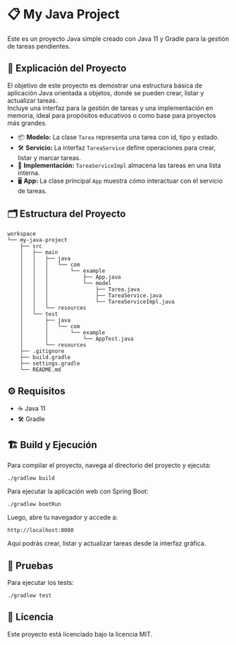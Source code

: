 # 📋 My Java Project

Este es un proyecto Java simple creado con Java 11 y Gradle para la gestión de tareas pendientes.

## 🚀 Explicación del Proyecto

El objetivo de este proyecto es demostrar una estructura básica de aplicación Java orientada a objetos, donde se pueden crear, listar y actualizar tareas.  
Incluye una interfaz para la gestión de tareas y una implementación en memoria, ideal para propósitos educativos o como base para proyectos más grandes.

- 📦 **Modelo:** La clase `Tarea` representa una tarea con id, tipo y estado.
- 🛠️ **Servicio:** La interfaz `TareaService` define operaciones para crear, listar y marcar tareas.
- 💾 **Implementación:** `TareaServiceImpl` almacena las tareas en una lista interna.
- 🖥️ **App:** La clase principal `App` muestra cómo interactuar con el servicio de tareas.

## 🗂️ Estructura del Proyecto

```
workspace
└── my-java-project
    ├── src
    │   ├── main
    │   │   ├── java
    │   │   │   └── com
    │   │   │       └── example
    │   │   │           ├── App.java
    │   │   │           └── model
    │   │   │               ├── Tarea.java
    │   │   │               ├── TareaService.java
    │   │   │               └── TareaServiceImpl.java
    │   │   └── resources
    │   └── test
    │       ├── java
    │       │   └── com
    │       │       └── example
    │       │           └── AppTest.java
    │       └── resources
    ├── .gitignore
    ├── build.gradle
    ├── settings.gradle
    └── README.md
```

## ⚙️ Requisitos

- ☕ Java 11
- 🛠️ Gradle

## 🏗️ Build y Ejecución

Para compilar el proyecto, navega al directorio del proyecto y ejecuta:

```
./gradlew build
```

Para ejecutar la aplicación web con Spring Boot:

```
./gradlew bootRun
```

Luego, abre tu navegador y accede a:

```
http://localhost:8080
```

Aquí podrás crear, listar y actualizar tareas desde la interfaz gráfica.

## 🧪 Pruebas

Para ejecutar los tests:

```
./gradlew test
```

## 📄 Licencia

Este proyecto está licenciado bajo la licencia MIT.